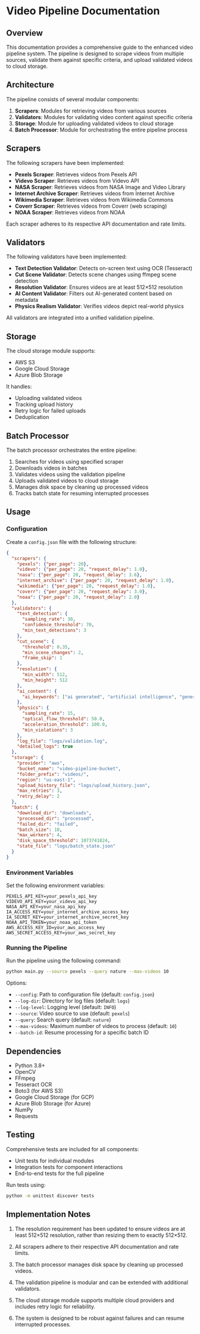 # Video Pipeline Documentation

## Overview

This documentation provides a comprehensive guide to the enhanced video pipeline system. The pipeline is designed to scrape videos from multiple sources, validate them against specific criteria, and upload validated videos to cloud storage.

## Architecture

The pipeline consists of several modular components:

1. **Scrapers**: Modules for retrieving videos from various sources
2. **Validators**: Modules for validating video content against specific criteria
3. **Storage**: Module for uploading validated videos to cloud storage
4. **Batch Processor**: Module for orchestrating the entire pipeline process

## Scrapers

The following scrapers have been implemented:

- **Pexels Scraper**: Retrieves videos from Pexels API
- **Videvo Scraper**: Retrieves videos from Videvo API
- **NASA Scraper**: Retrieves videos from NASA Image and Video Library
- **Internet Archive Scraper**: Retrieves videos from Internet Archive
- **Wikimedia Scraper**: Retrieves videos from Wikimedia Commons
- **Coverr Scraper**: Retrieves videos from Coverr (web scraping)
- **NOAA Scraper**: Retrieves videos from NOAA

Each scraper adheres to its respective API documentation and rate limits.

## Validators

The following validators have been implemented:

- **Text Detection Validator**: Detects on-screen text using OCR (Tesseract)
- **Cut Scene Validator**: Detects scene changes using ffmpeg scene detection
- **Resolution Validator**: Ensures videos are at least 512×512 resolution
- **AI Content Validator**: Filters out AI-generated content based on metadata
- **Physics Realism Validator**: Verifies videos depict real-world physics

All validators are integrated into a unified validation pipeline.

## Storage

The cloud storage module supports:

- AWS S3
- Google Cloud Storage
- Azure Blob Storage

It handles:
- Uploading validated videos
- Tracking upload history
- Retry logic for failed uploads
- Deduplication

## Batch Processor

The batch processor orchestrates the entire pipeline:

1. Searches for videos using specified scraper
2. Downloads videos in batches
3. Validates videos using the validation pipeline
4. Uploads validated videos to cloud storage
5. Manages disk space by cleaning up processed videos
6. Tracks batch state for resuming interrupted processes

## Usage

### Configuration

Create a `config.json` file with the following structure:

```json
{
  "scrapers": {
    "pexels": {"per_page": 20},
    "videvo": {"per_page": 20, "request_delay": 1.0},
    "nasa": {"per_page": 20, "request_delay": 3.6},
    "internet_archive": {"per_page": 20, "request_delay": 1.0},
    "wikimedia": {"per_page": 20, "request_delay": 1.0},
    "coverr": {"per_page": 20, "request_delay": 3.0},
    "noaa": {"per_page": 20, "request_delay": 2.0}
  },
  "validators": {
    "text_detection": {
      "sampling_rate": 30,
      "confidence_threshold": 70,
      "min_text_detections": 3
    },
    "cut_scene": {
      "threshold": 0.35,
      "min_scene_changes": 2,
      "frame_skip": 1
    },
    "resolution": {
      "min_width": 512,
      "min_height": 512
    },
    "ai_content": {
      "ai_keywords": ["ai generated", "artificial intelligence", "generated by ai"]
    },
    "physics": {
      "sampling_rate": 15,
      "optical_flow_threshold": 50.0,
      "acceleration_threshold": 100.0,
      "min_violations": 3
    },
    "log_file": "logs/validation.log",
    "detailed_logs": true
  },
  "storage": {
    "provider": "aws",
    "bucket_name": "video-pipeline-bucket",
    "folder_prefix": "videos/",
    "region": "us-east-1",
    "upload_history_file": "logs/upload_history.json",
    "max_retries": 3,
    "retry_delay": 2
  },
  "batch": {
    "download_dir": "downloads",
    "processed_dir": "processed",
    "failed_dir": "failed",
    "batch_size": 10,
    "max_workers": 4,
    "disk_space_threshold": 1073741824,
    "state_file": "logs/batch_state.json"
  }
}
```

### Environment Variables

Set the following environment variables:

```
PEXELS_API_KEY=your_pexels_api_key
VIDEVO_API_KEY=your_videvo_api_key
NASA_API_KEY=your_nasa_api_key
IA_ACCESS_KEY=your_internet_archive_access_key
IA_SECRET_KEY=your_internet_archive_secret_key
NOAA_API_TOKEN=your_noaa_api_token
AWS_ACCESS_KEY_ID=your_aws_access_key
AWS_SECRET_ACCESS_KEY=your_aws_secret_key
```

### Running the Pipeline

Run the pipeline using the following command:

```bash
python main.py --source pexels --query nature --max-videos 10
```

Options:
- `--config`: Path to configuration file (default: `config.json`)
- `--log-dir`: Directory for log files (default: `logs`)
- `--log-level`: Logging level (default: `INFO`)
- `--source`: Video source to use (default: `pexels`)
- `--query`: Search query (default: `nature`)
- `--max-videos`: Maximum number of videos to process (default: `10`)
- `--batch-id`: Resume processing for a specific batch ID

## Dependencies

- Python 3.8+
- OpenCV
- FFmpeg
- Tesseract OCR
- Boto3 (for AWS S3)
- Google Cloud Storage (for GCP)
- Azure Blob Storage (for Azure)
- NumPy
- Requests

## Testing

Comprehensive tests are included for all components:

- Unit tests for individual modules
- Integration tests for component interactions
- End-to-end tests for the full pipeline

Run tests using:

```bash
python -m unittest discover tests
```

## Implementation Notes

1. The resolution requirement has been updated to ensure videos are at least 512×512 resolution, rather than resizing them to exactly 512×512.

2. All scrapers adhere to their respective API documentation and rate limits.

3. The batch processor manages disk space by cleaning up processed videos.

4. The validation pipeline is modular and can be extended with additional validators.

5. The cloud storage module supports multiple cloud providers and includes retry logic for reliability.

6. The system is designed to be robust against failures and can resume interrupted processes.
